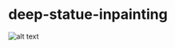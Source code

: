 # deep-statue-inpainting


![alt text](https://github.com/luismontanaresm/deep-statue-inpainting/blob/main/assets/6syvmz.gif?raw=true)
